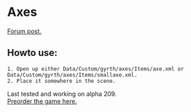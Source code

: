# Axes
[Forum post.](http://forums.wolfire.com/viewtopic.php?f=16&t=15621)  
## Howto use:  
	1. Open up either Data/Custom/gyrth/axes/Items/axe.xml or Data/Custom/gyrth/axes/Items/smallaxe.xml.  
	2. Place it somewhere in the scene.  
	
Last tested and working on alpha 209.  
[Preorder the game here.](http://www.wolfire.com/overgrowth)

